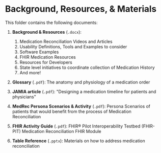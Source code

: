 # Background, Resources, & Materials

This folder contains the following documents:

1. **Background & Resources** (`.docx`):

    1. Medication Reconciliation Videos and Articles
    2. Usability Definitions, Tools and Examples to consider
    3. Software Examples
    4. FHIR Medication Resources
    5. Resources for Developers
    6. State level initiatives to coordinate collection of Medication History
    7. And more!

2. **Glossary** (`.pdf`): The anatomy and physiology of a medication order
2. **JAMIA article** (`.pdf`): "Designing a medication timeline for patients and physicians"
3. **MedRec Persona Scenarios & Activity** (`.pdf`): Persona Scenarios of patients that would benefit from the process of Medication Reconciliation
4. **FHIR Activity Guide** (`.pdf`): FHIR® Pilot Interoperability Testbed (FHIR-PIT) Medication Reconciliation FHIR Module
5. **Table Reference** (`.pptx`): Materials on how to address medication reconciliation
